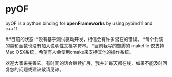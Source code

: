 # pyOF
pyOF is a python binding for **openFrameworks** by using pybind11 and c++11.

##目前的状态:
*没有基于测试驱动开发，相信会有许多潜在的错误。
*每个封装的类和函数也没有加入说明性文档字符串。
*目前我写的蹩脚的 makefile 仅支持 Mac OSX系统，希望有人会使用cmake来支持其他的操作系统。

欢迎大家来完善它。有时间的话会继续扩展，我并非每天都在线，如果不能及时回复您的问题或建议敬请见谅。
